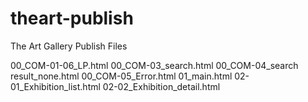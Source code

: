 # theart-publish
The Art Gallery Publish Files

00_COM-01-06_LP.html
00_COM-03_search.html
00_COM-04_search result_none.html
00_COM-05_Error.html
01_main.html
02-01_Exhibition_list.html
02-02_Exhibition_detail.html
